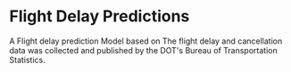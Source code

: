 # Flight Delay Predictions
 A Flight delay prediction Model based on The flight delay and cancellation data was collected and published by the DOT's Bureau of Transportation Statistics.
